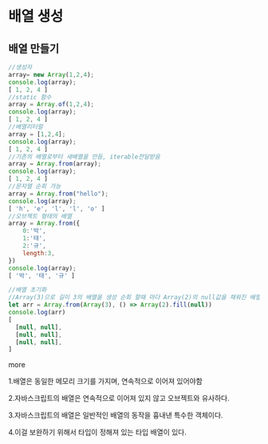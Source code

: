 # 배열 생성

## 배열 만들기

```js
//생성자
array= new Array(1,2,4);
console.log(array);
[ 1, 2, 4 ]
//static 함수
array = Array.of(1,2,4);
console.log(array);
[ 1, 2, 4 ]
//배열리터럴
array = [1,2,4];
console.log(array);
[ 1, 2, 4 ]
//기존의 배열로부터 새배열을 만듬, iterable전달받음
array = Array.from(array);
console.log(array);
[ 1, 2, 4 ]
//문자열 순회 가능
array = Array.from("hello");
console.log(array);
[ 'h', 'e', 'l', 'l', 'o' ]
//오브젝트 형태의 배열
array = Array.from({
    0:'박',
    1:'태',
    2:'규',
    length:3,
})
console.log(array);
[ '박', '태', '규' ]

//배열 초기화
//Array(3)으로 길이 3의 배열을 생성 순회 할때 마다 Array(2)의 null값을 채워진 배열을 저장함 
let arr = Array.from(Array(3), () => Array(2).fill(null))
console.log(arr)
[
  [null, null],
  [null, null],
  [null, null],
]
```
more

1.배열은 동일한 메모리 크기를 가지며, 연속적으로 이어져 있어야함

2.자바스크립트의 배열은 연속적으로 이어져 있지 않고 오브젝트와 유사하다. 

3.자바스크립트의 배열은 일반적인 배열의 동작을 흉내낸 특수한 객체이다.

4.이걸 보완하기 위해서 타입이 정해져 있는 타입 배열이 있다. 